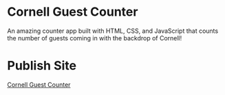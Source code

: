 # Cornell Guest Counter
An amazing counter app built with HTML, CSS, and JavaScript that counts the number of guests coming in with the backdrop of Cornell!

# Publish Site
[Cornell Guest Counter](https://cornell-guest-counter.netlify.app)


